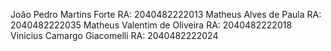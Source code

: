João Pedro Martins Forte      RA: 2040482222013
Matheus Alves de Paula        RA: 2040482222035
Matheus Valentim de Oliveira  RA: 2040482222018
Vinicius Camargo Giacomelli   RA: 2040482222024